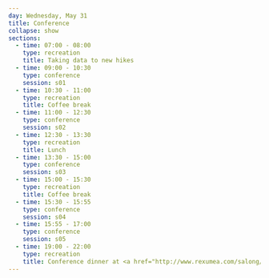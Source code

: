 ```yaml
---
day: Wednesday, May 31
title: Conference
collapse: show
sections:
  - time: 07:00 - 08:00
    type: recreation
    title: Taking data to new hikes
  - time: 09:00 - 10:30
    type: conference
    session: s01
  - time: 10:30 - 11:00
    type: recreation
    title: Coffee break
  - time: 11:00 - 12:30
    type: conference
    session: s02
  - time: 12:30 - 13:30
    type: recreation
    title: Lunch
  - time: 13:30 - 15:00
    type: conference
    session: s03
  - time: 15:00 - 15:30
    type: recreation
    title: Coffee break
  - time: 15:30 - 15:55
    type: conference
    session: s04
  - time: 15:55 - 17:00
    type: conference
    session: s05
  - time: 19:00 - 22:00
    type: recreation
    title: Conference dinner at <a href="http://www.rexumea.com/salong/radhusets-festsal/" target="_blank">Rådhusets Festsal</a>
---
```

